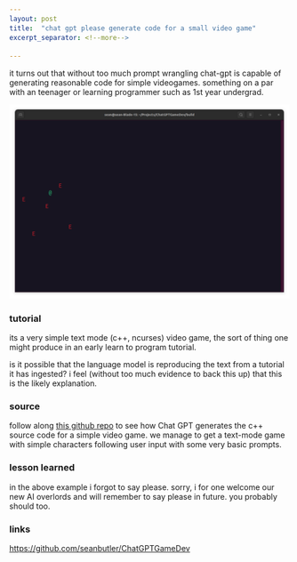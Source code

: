 ```yaml
---
layout: post
title:  "chat gpt please generate code for a small video game"
excerpt_separator: <!--more-->

---
```


it turns out that without too much prompt wrangling chat-gpt is capable of generating reasonable code for simple videogames. <!--more-->
something on a par with an teenager or learning programmer such as 1st year undergrad.


![](https://github.com/seanbutler/ChatGPTGameDev/blob/main/Prompt05.png?raw=true)


### tutorial

its a very simple text mode (c++, ncurses) video game, the sort of thing one might produce in an early learn to program tutorial.

is it possible that the language model is reproducing the text from a tutorial it has ingested? i feel (without too much evidence to back this up) that this is the likely explanation. 
 
### source

follow along [this github repo](https://github.com/seanbutler/ChatGPTGameDev) to see how  Chat GPT generates the c++ source code for a simple video game. we manage to get a text-mode game with simple characters following user input with some very basic prompts.

### lesson learned

in the above example i forgot to say please. sorry, i for one welcome our new AI overlords and will remember to say please in future. you probably should too.


### links

https://github.com/seanbutler/ChatGPTGameDev
